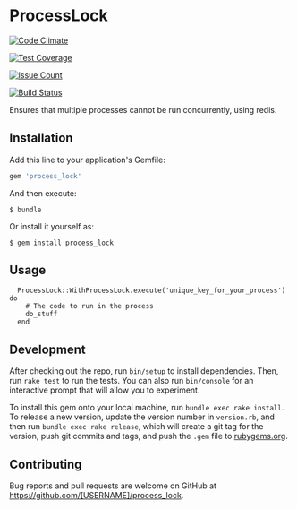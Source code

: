 # ProcessLock

[![Code Climate](https://codeclimate.com/github/ForwardFinancing/process_lock/badges/gpa.svg)](https://codeclimate.com/github/ForwardFinancing/process_lock)

[![Test Coverage](https://codeclimate.com/github/ForwardFinancing/process_lock/badges/coverage.svg)](https://codeclimate.com/github/ForwardFinancing/process_lock/coverage)

[![Issue Count](https://codeclimate.com/github/ForwardFinancing/process_lock/badges/issue_count.svg)](https://codeclimate.com/github/ForwardFinancing/process_lock)


[![Build Status](https://travis-ci.org/ForwardFinancing/process_lock.svg?branch=master)](https://travis-ci.org/ForwardFinancing/process_lock)

Ensures that multiple processes cannot be run concurrently, using redis.

## Installation

Add this line to your application's Gemfile:

```ruby
gem 'process_lock'
```

And then execute:

    $ bundle

Or install it yourself as:

    $ gem install process_lock

## Usage

```
  ProcessLock::WithProcessLock.execute('unique_key_for_your_process') do
    # The code to run in the process
    do_stuff
  end
```

## Development

After checking out the repo, run `bin/setup` to install dependencies. Then, run `rake test` to run the tests. You can also run `bin/console` for an interactive prompt that will allow you to experiment.

To install this gem onto your local machine, run `bundle exec rake install`. To release a new version, update the version number in `version.rb`, and then run `bundle exec rake release`, which will create a git tag for the version, push git commits and tags, and push the `.gem` file to [rubygems.org](https://rubygems.org).

## Contributing

Bug reports and pull requests are welcome on GitHub at https://github.com/[USERNAME]/process_lock.
